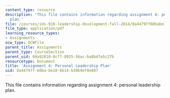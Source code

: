 ```yaml
---
content_type: resource
description: 'This file contains information regarding assignment 4: personal leadership
  plan.'
file: /courses/ids-910-leadership-development-fall-2014/8a44797f60babe108b14b39b9ef8e807_MITESD_801F14_Assign4.pdf
file_type: application/pdf
learning_resource_types:
- Assignments
ocw_type: OCWFile
parent_title: Assignments
parent_type: CourseSection
parent_uid: 69a92810-8cf7-8925-56ac-ba8b47e5c27b
resourcetype: Document
title: 'Assignment 4: Personal Leadership Plan'
uid: 8a44797f-60ba-be10-8b14-b39b9ef8e807
---
```

This file contains information regarding assignment 4: personal leadership plan.

